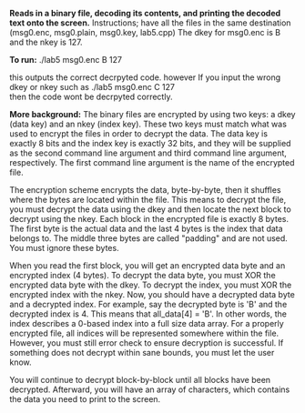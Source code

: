 **Reads in a binary file, decoding its contents, and printing the decoded text onto the screen.**
Instructions; have all the files in the same destination (msg0.enc, msg0.plain, msg0.key, lab5.cpp)
The dkey for msg0.enc is B and the nkey is 127.

**To run:**
./lab5 msg0.enc B 127

this outputs the correct decrpyted code.
however If you input the wrong dkey or nkey such as  ./lab5 msg0.enc C 127  
then the code wont be decrpyted correctly.


**More background:**
The binary files are encrypted by using two keys: a dkey (data key) and an nkey (index key). These two keys must match what was used to encrypt the files in order to decrypt the data.
The data key is exactly 8 bits and the index key is exactly 32 bits, and they will be supplied as the second command line argument and third command line argument, respectively. The first command line argument is the name of the encrypted file. 

The encryption scheme encrypts the data, byte-by-byte, then it shuffles where the bytes are located within the file. This means to decrypt the file, you must decrypt the data using the dkey and then locate the next block to decrypt using the nkey.
Each block in the encrypted file is exactly 8 bytes. The first byte is the actual data and the last 4 bytes is the index that data belongs to. The middle three bytes are called "padding" and are not used. You must ignore these bytes.

When you read the first block, you will get an encrypted data byte and an encrypted index (4 bytes). To decrypt the data byte, you must XOR the encrypted data byte with the dkey. To decrypt the index, you must XOR the encrypted index with the nkey.
Now, you should have a decrypted data byte and a decrypted index. For example, say the decrypted byte is 'B' and the decrypted index is 4. This means that all_data[4] = 'B'. In other words, the index describes a 0-based index into a full size data array. For a properly encrypted file, all indices will be represented somewhere within the file. However, you must still error check to ensure decryption is successful. If something does not decrypt within sane bounds, you must let the user know.

You will continue to decrypt block-by-block until all blocks have been decrypted. Afterward, you will have an array of characters, which contains the data you need to print to the screen.
